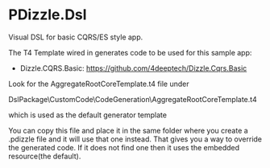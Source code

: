 # PDizzle.Dsl
Visual DSL for basic CQRS/ES style app.

The T4 Template wired in generates code to be used for this sample app:

* Dizzle.CQRS.Basic: https://github.com/4deeptech/Dizzle.Cqrs.Basic 

Look for the AggregateRootCoreTemplate.t4 file under

DslPackage\CustomCode\CodeGeneration\AggregateRootCoreTemplate.t4

which is used as the default generator template

You can copy this file and place it in the same folder where you create a .pdizzle file and it will use that one instead. 
That gives you a way to override the generated code.  If it does not find one then it uses the embedded resource(the default).
